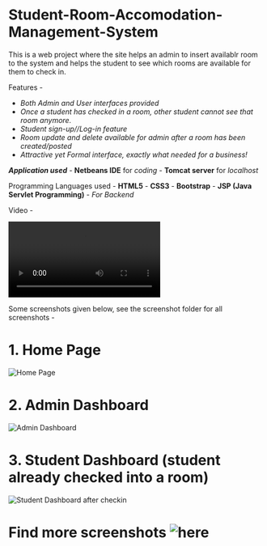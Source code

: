 # Student-Room-Accomodation-Management-System
This is a web project where the site helps an admin to insert availablr room to the system and helps the student to see which rooms are available for them to check in.

Features - 

   * *Both Admin and User interfaces provided*
   * *Once a student has checked in a room, other student cannot see that room anymore.*
   * *Student sign-up//Log-in feature*
   * *Room update and delete available for admin after a room has been created/posted*
   * *Attractive yet Formal interface, exactly what needed for a business!*

***Application used*** 
                 - **Netbeans IDE** for *coding*
                 - **Tomcat server** for *localhost*
                 
Programming Languages used - **HTML5**
                           - **CSS3**
                           - **Bootstrap**
                           - **JSP (Java Servlet Programming)** - *For Backend*


Video - 

![Video](https://github.com/SayanBan/Student-Room-Accomodation-Management-System/blob/main/Screenshots/Web.mp4)

Some screenshots given below, see the screenshot folder for all screenshots -

# 1. Home Page

![Home Page](https://user-images.githubusercontent.com/45221397/122589716-3e9f0e00-d07e-11eb-885d-094fb10f02e7.PNG)

# 2. Admin Dashboard

![Admin Dashboard](https://user-images.githubusercontent.com/45221397/122589004-5d50d500-d07d-11eb-9d04-0e6cef4f3fee.PNG)

# 3. Student Dashboard (student already checked into a room)

![Student Dashboard after checkin](https://user-images.githubusercontent.com/45221397/122589043-6b9ef100-d07d-11eb-893d-fac03b4d63ec.PNG)

# Find more screenshots ![here](https://github.com/SayanBan/Student-Room-Accomodation-Management-System/tree/main/Screenshots)
